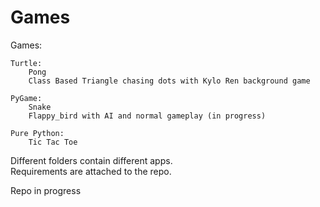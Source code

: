 # Games

Games:
    
    Turtle:
        Pong
        Class Based Triangle chasing dots with Kylo Ren background game
     
    PyGame:
        Snake
        Flappy_bird with AI and normal gameplay (in progress)
    
    Pure Python:
        Tic Tac Toe

Different folders contain different apps.
<br>
Requirements are attached to the repo.
<br>

Repo in progress
